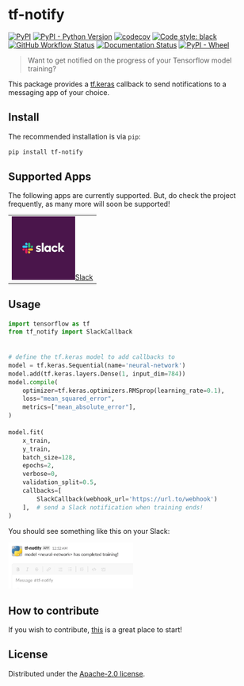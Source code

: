 # tf-notify

[![PyPI](https://img.shields.io/pypi/v/tf-notify?color=blue&label=PyPI&logo=PyPI&logoColor=white)](https://pypi.org/project/tf-notify/) [![PyPI - Python Version](https://img.shields.io/pypi/pyversions/tf-notify?logo=python&logoColor=white)](https://www.python.org/) [![codecov](https://codecov.io/gh/ilias-ant/tf-notify/branch/main/graph/badge.svg?token=2H0VB8I8IH)](https://codecov.io/gh/ilias-ant/tf-notify) [![Code style: black](https://img.shields.io/badge/code%20style-black-000000.svg)](https://github.com/psf/black) [![GitHub Workflow Status](https://img.shields.io/github/workflow/status/ilias-ant/tf-notify/CI)](https://github.com/ilias-ant/tf-notify/actions/workflows/ci.yml)
[![Documentation Status](https://readthedocs.org/projects/tf-notify/badge/?version=latest)](https://tf-notify.readthedocs.io/en/latest/?badge=latest)
[![PyPI - Wheel](https://img.shields.io/pypi/wheel/tf-notify?color=orange)](https://www.python.org/dev/peps/pep-0427/)

> Want to get notified on the progress of your Tensorflow model training?

This package provides a [tf.keras](https://www.tensorflow.org/api_docs/python/tf/keras/callbacks/Callback) callback to send notifications to a messaging app of your choice.

## Install

The recommended installation is via `pip`:

```bash
pip install tf-notify
```

## Supported Apps

The following apps are currently supported. But, do check the project frequently, as many more will soon be supported!

<table>
  <tr>
    <td>
      <img src="https://github.com/ilias-ant/tf-notify/blob/main/static/logos/slack.png" height="128" width="128" style="max-height: 128px; max-width: 128px;"><a href="https://tf-notify.readthedocs.io/en/latest/api/#tf_notify.callbacks.slack.SlackCallback">Slack</a>
    </td>
  </tr>
</table>

## Usage

```python
import tensorflow as tf
from tf_notify import SlackCallback


# define the tf.keras model to add callbacks to
model = tf.keras.Sequential(name='neural-network')
model.add(tf.keras.layers.Dense(1, input_dim=784))
model.compile(
    optimizer=tf.keras.optimizers.RMSprop(learning_rate=0.1),
    loss="mean_squared_error",
    metrics=["mean_absolute_error"],
)

model.fit(
    x_train,
    y_train,
    batch_size=128,
    epochs=2,
    verbose=0,
    validation_split=0.5,
    callbacks=[
        SlackCallback(webhook_url='https://url.to/webhook')
    ],  # send a Slack notification when training ends!
)
```

You should see something like this on your Slack:

<img src="https://github.com/ilias-ant/tf-notify/blob/main/static/slack_notification_example.png" width="50%" text="https://www.researchgate.net/figure/Sample-images-from-MURA-dataset_fig2_348282230">



## How to contribute

If you wish to contribute, [this](CONTRIBUTING.md) is a great place to start!

## License

Distributed under the [Apache-2.0 license](LICENSE).